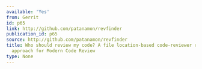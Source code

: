 ```yaml
---
available: 'Yes'
from: Gerrit
id: p65
link: http://github.com/patanamon/revfinder
publication_id: p65
source: http://github.com/patanamon/revfinder
title: Who should review my code? A file location-based code-reviewer recommendation
  approach for Modern Code Review
type: None
---
```

